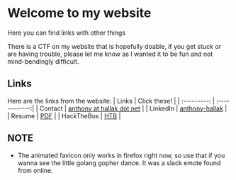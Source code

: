# Welcome to my website

Here you can find links with other things

There is a CTF on my website that is hopefully doable, if you get stuck or are having trouble, please let me know as I wanted it to be fun and not mind-bendingly difficult.

## Links

Here are the links from the website:
| Links | Click these! |
| :---------: | :------------:|
| Contact | [anthony at hallak dot net](mailto:anthony@hallak.net) |
| LinkedIn | [anthony-hallak](https://www.linkedin.com/in/anthony-hallak/) |
| Resume | [PDF](https://anthonyh45.github.io/content/resume.pdf) |
| HackTheBox | [HTB](https://www.hackthebox.eu/profile/127698) |

## NOTE

- The animated favicon only works in firefox right now, so use that if you wanna see the little golang gopher dance. It was a slack emote found from online.

